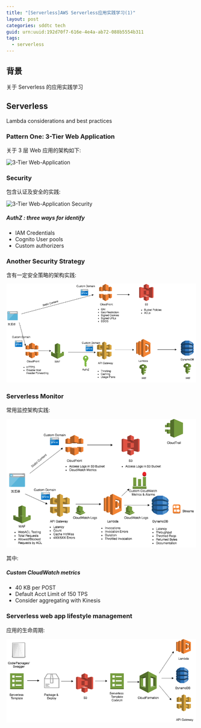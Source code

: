 ```yaml
---
title: "[Serverless]AWS Serverless应用实践学习(1)"
layout: post
categories: sddtc tech
guid: urn:uuid:192d70f7-616e-4e4a-ab72-088b5554b311
tags:
  - serverless
---
```

## 背景
关于 Serverless 的应用实践学习

## Serverless
Lambda considerations and best practices

### Pattern One: 3-Tier Web Application
关于 3 层 Web 应用的架构如下:  

![3-Tier Web-Application](/media/img/serverless/3-tier.png)  

### Security
包含认证及安全的实践:    

![3-Tier Web-Application Security](/media/img/serverless/3-tier-security.png)  

##### **AuthZ** : three ways for identify
* IAM Credentials
* Cognito User pools
* Custom authorizers

### Another Security Strategy

含有一定安全策略的架构实践:

![3-Tier Web-Application Security Strategy](/media/img/serverless/3-tier-security-strategy.png)  

### Serverless Monitor
常用监控架构实践:  

![Serverless Monitor](/media/img/serverless/serverless-monitor.png)  

其中:  
##### Custom CloudWatch metrics
* 40 KB per POST
* Default Acct Limit of 150 TPS
* Consider aggregating with Kinesis

### Serverless web app lifestyle management

应用的生命周期:  

![Serverless Application lifestyle](/media/img/serverless/serverless-application-lifestyle.png)  

